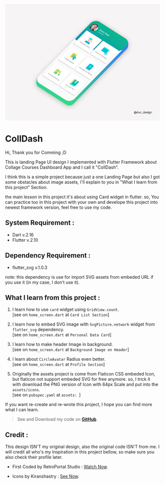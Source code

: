 ![preview.jpg](https://github.com/DVCone/colldash/blob/main/preview.png)

# CollDash

Hi, Thank you for Comming ;D

This is landing Page UI design I implemented with Flutter Framework about Collage Courses Dashboard App and I call it "CollDash".

I think this is a simple project because just a one Landing Page but also I got some obstacles about image assets, I'll explain to you in "What I learn from this project" Section.

the main lesson in this project it's about using Card widget in flutter. so, You can practice too in this project with your own and develope this project into newest framework version, feel free to use my code.

## System Requirement :
- Dart v.2.16
- Flutter v.2.10

## Dependency Requirement :
- flutter_svg v.1.0.3

note: this dependency is use for import SVG assets from embeded URL if you use it (in my case, I don't use it).

## What I learn from this project :
1. I learn how to use `card` widget using `GridView.count`. <br/> [see on `home_screen.dart` at `Card List Section`]

2. I learn how to embed SVG image with `SvgPicture.network` widget from `flutter_svg` dependency. <br/> [see on `home_screen.dart` at `Personal Data Card`]

3. I learn how to make header Image in background. <br/> [see on `home_screen.dart` at `Background Image on Header`]

4. I learn about `CircleAvatar` Radius even better. <br/>[see on `home_screen.dart` at `Profile Section`]

5. Originally the assets project is come from Flaticon CSS embeded Icon, but flaticon not support embeded SVG for free anymore. so, I trick it with download the PNG version of Icon with 64px Scale and put into the `assets/icons`. <br/> [see on `pubspec.yaml` at `assets: `]

If you want re-create and re-wrote this project, I hope you can find more what I can learn.

> See and Download my code on **[GitHub](https://github.com/DVCone/colldash)**.

## Credit :
This design ISN'T my original design, also the original code ISN'T from me. I will credit all who's my Inspiration in this project bellow, so make sure you also check their profile later.

+ First Coded by RetroPortal Studio : [Watch Now](https://www.youtube.com/watch?v=IqFP7jY_enc).

+ Icons by Kiranshastry : [See Now](https://www.flaticon.com/packs/school-79/2).
